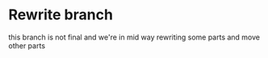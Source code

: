 # Rewrite branch
this branch is not final and we're in mid way rewriting some parts and move other parts
